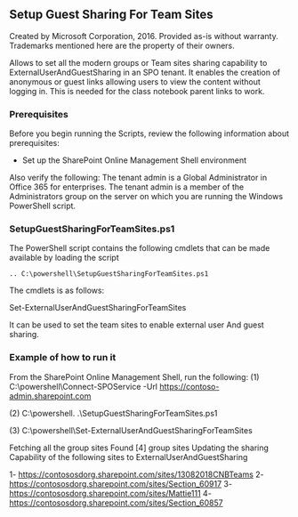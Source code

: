 ## Setup Guest Sharing For Team Sites ##
Created by Microsoft Corporation, 2016. Provided as-is without warranty. Trademarks mentioned here are the property of their owners.

Allows to set all the modern groups or Team sites sharing capability to ExternalUserAndGuestSharing in an SPO tenant. It enables the creation of anonymous or guest links allowing users to view the content without logging in. This is needed for the class notebook parent links to work.

### Prerequisites ###
Before you begin running the Scripts, review the following information about prerequisites:

- Set up the SharePoint Online Management Shell environment

Also verify the following:
The tenant admin is a Global Administrator in Office 365 for enterprises.
The tenant admin is a member of the Administrators group on the server on which you are running the Windows PowerShell script.

### SetupGuestSharingForTeamSites.ps1 ###

The PowerShell script contains the following cmdlets that can be made available by loading the script

    .. C:\powershell\SetupGuestSharingForTeamSites.ps1

The cmdlets is as follows:

Set-ExternalUserAndGuestSharingForTeamSites

It can be used to set the team sites to enable external user And guest sharing. 

### Example of how to run it ###
From the SharePoint Online Management Shell, run the following:
(1)
C:\powershell\Connect-SPOService -Url https://contoso-admin.sharepoint.com

(2)
C:\powershell\. .\SetupGuestSharingForTeamSites.ps1

(3)
C:\powershell\Set-ExternalUserAndGuestSharingForTeamSites

Fetching all the group sites
Found [4] group sites
Updating the sharing Capability of the following sites to ExternalUserAndGuestSharing

1- https://contososdorg.sharepoint.com/sites/13082018CNBTeams
2- https://contososdorg.sharepoint.com/sites/Section_60917
3- https://contososdorg.sharepoint.com/sites/Mattie111
4- https://contososdorg.sharepoint.com/sites/Section_60857
